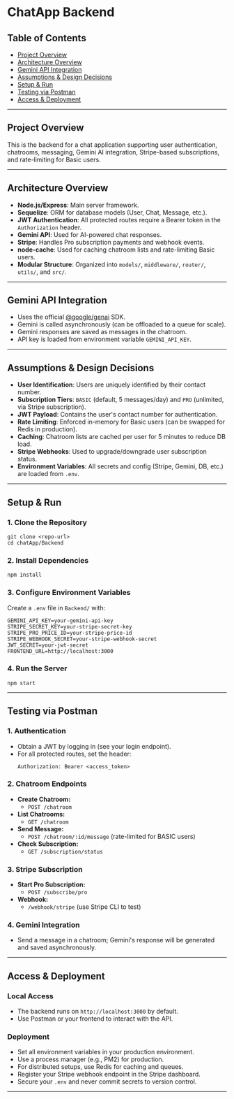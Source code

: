 # ChatApp Backend

## Table of Contents
- [Project Overview](#project-overview)
- [Architecture Overview](#architecture-overview)
- [Gemini API Integration](#gemini-api-integration)
- [Assumptions & Design Decisions](#assumptions--design-decisions)
- [Setup & Run](#setup--run)
- [Testing via Postman](#testing-via-postman)
- [Access & Deployment](#access--deployment)

---

## Project Overview
This is the backend for a chat application supporting user authentication, chatrooms, messaging, Gemini AI integration, Stripe-based subscriptions, and rate-limiting for Basic users.

---

## Architecture Overview
- **Node.js/Express**: Main server framework.
- **Sequelize**: ORM for database models (User, Chat, Message, etc.).
- **JWT Authentication**: All protected routes require a Bearer token in the `Authorization` header.
- **Gemini API**: Used for AI-powered chat responses.
- **Stripe**: Handles Pro subscription payments and webhook events.
- **node-cache**: Used for caching chatroom lists and rate-limiting Basic users.
- **Modular Structure**: Organized into `models/`, `middleware/`, `router/`, `utils/`, and `src/`.

---

## Gemini API Integration
- Uses the official [@google/genai](https://ai.google.dev/gemini-api/docs/quickstart) SDK.
- Gemini is called asynchronously (can be offloaded to a queue for scale).
- Gemini responses are saved as messages in the chatroom.
- API key is loaded from environment variable `GEMINI_API_KEY`.

---

## Assumptions & Design Decisions
- **User Identification**: Users are uniquely identified by their contact number.
- **Subscription Tiers**: `BASIC` (default, 5 messages/day) and `PRO` (unlimited, via Stripe subscription).
- **JWT Payload**: Contains the user's contact number for authentication.
- **Rate Limiting**: Enforced in-memory for Basic users (can be swapped for Redis in production).
- **Caching**: Chatroom lists are cached per user for 5 minutes to reduce DB load.
- **Stripe Webhooks**: Used to upgrade/downgrade user subscription status.
- **Environment Variables**: All secrets and config (Stripe, Gemini, DB, etc.) are loaded from `.env`.

---

## Setup & Run

### 1. Clone the Repository
```
git clone <repo-url>
cd chatApp/Backend
```

### 2. Install Dependencies
```
npm install
```

### 3. Configure Environment Variables
Create a `.env` file in `Backend/` with:
```
GEMINI_API_KEY=your-gemini-api-key
STRIPE_SECRET_KEY=your-stripe-secret-key
STRIPE_PRO_PRICE_ID=your-stripe-price-id
STRIPE_WEBHOOK_SECRET=your-stripe-webhook-secret
JWT_SECRET=your-jwt-secret
FRONTEND_URL=http://localhost:3000
```

### 4. Run the Server
```
npm start
```

---

## Testing via Postman

### 1. Authentication
- Obtain a JWT by logging in (see your login endpoint).
- For all protected routes, set the header:
  ```
  Authorization: Bearer <access_token>
  ```

### 2. Chatroom Endpoints
- **Create Chatroom:**
  - `POST /chatroom`
- **List Chatrooms:**
  - `GET /chatroom`
- **Send Message:**
  - `POST /chatroom/:id/message` (rate-limited for BASIC users)
- **Check Subscription:**
  - `GET /subscription/status`

### 3. Stripe Subscription
- **Start Pro Subscription:**
  - `POST /subscribe/pro`
- **Webhook:**
  - `/webhook/stripe` (use Stripe CLI to test)

### 4. Gemini Integration
- Send a message in a chatroom; Gemini's response will be generated and saved asynchronously.

---

## Access & Deployment

### Local Access
- The backend runs on `http://localhost:3000` by default.
- Use Postman or your frontend to interact with the API.

### Deployment
- Set all environment variables in your production environment.
- Use a process manager (e.g., PM2) for production.
- For distributed setups, use Redis for caching and queues.
- Register your Stripe webhook endpoint in the Stripe dashboard.
- Secure your `.env` and never commit secrets to version control.

---